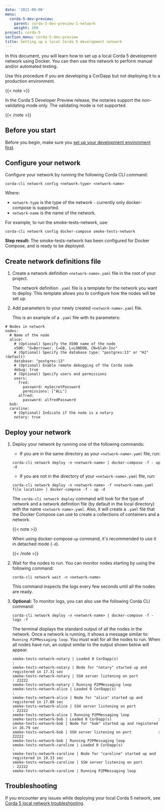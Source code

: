 ```yaml
---
date: '2021-09-06'
menu:
  corda-5-dev-preview:
    parent: corda-5-dev-preview-1-network
    weight: 200
project: corda-5
section_menu: corda-5-dev-preview
title: Setting up a local Corda 5 development network
---
```


In this document, you will learn how to set up a local Corda 5 development network using Docker. You can then use this network to perform manual and/or automated testing.

Use this procedure if you are developing a CorDapp but not deploying it to a production environment.

{{< note >}}

In the Corda 5 Developer Preview release, the notaries support the non-validating mode only. The validating mode is not supported.

{{< /note >}}


## Before you start

Before you begin, make sure you [set up your development environment first](XXX).


## Configure your network

Configure your network by running the following Corda CLI command:

`corda-cli network config <network-type> <network-name>`

Where:
* `network-type` is the type of the network - currently only docker-compose is supported.
* `network-name` is the name of the network.

For example, to run the smoke-tests-network, use:

`corda-cli network config docker-compose smoke-tests-network`

**Step result:** The smoke-tests-network has been configured for Docker Compose, and is ready to be deployed.


## Create network definitions file

1. Create a network definition `<network-name>.yaml` file in the root of your project.

   The network definition `.yaml` file is a template for the network you want to deploy. This template allows you to configure how the nodes will be set up.

2. Add parameters to your newly created `<network-name>.yaml` file.

   This is an example of a `.yaml` file with its parameters:

```
# Nodes in network
nodes:
  # Name of the node
  alice:
    # (Optional) Specify the X500 name of the node
    x500: "O=Borrower, C=GB, L=LONDON, CN=blah-Inc"
    # (Optional) Specify the database type: "postgres:13" or "H2" (default)
    database: "postgres:13"
    # (Optional) Enable remote debugging of the Corda node
    debug: true
    # (Optional) Specify users and permissions
    users:
      fred:
        password: mySecretPassword
        permissions: ["ALL"]
      alfred:
        password: alfredPassword
  bob:
  caroline:
    # (Optional) Indicate if the node is a notary
    notary: true
```


## Deploy your network

1. Deploy your network by running one of the following commands:

   * If you are in the same directory as your `<network-name>.yaml` file, run:

   `corda-cli network deploy -n <network-name> | docker-compose -f - up -d`

   * If you are not in the directory of your `<network-name>.yaml` file, run:

   `corda-cli network deploy -n <network-name> -f <network-name.yaml file location> | docker-compose -f - up -d`

   The `corda-cli network deploy` command will look for the type of network and a network definition file (by default in the local directory) with the name `<network-name>.yaml`. Also, it will create a `.yaml` file that the Docker Compose can use to create a collections of containers and a network.

   {{< note >}}

   When using docker-compose `up` command, it's recommended to use it in detached mode (`-d`).

   {{< /note >}}

2. Wait for the nodes to run. You can monitor nodes starting by using the following command:

   `corda-cli network wait -n <network-name>`

   This command inspects the logs every few seconds until all the nodes are ready.


3. **Optional:** To monitor logs, you can also use the following Corda CLI command:

   `corda-cli network deploy -n <network-name> | docker-compose -f - logs -f`

    The terminal displays the standard output of all the nodes in the network. Once a network is running, it shows a message similar to: `Running P2PMessaging loop`. You must wait for all the nodes to run. When all nodes have run, an output similar to the output shown below will appear.

    ```
    smoke-tests-network-notary | Loaded 0 CorDapp(s)                     :
    smoke-tests-network-notary | Node for "notary" started up and registered in 17.31 sec
    smoke-tests-network-notary | SSH server listening on port            : 22222
    smoke-tests-network-notary | Running P2PMessaging loop
    smoke-tests-network-alice | Loaded 0 CorDapp(s)                     :
    smoke-tests-network-alice | Node for "alice" started up and registered in 17.08 sec
    smoke-tests-network-alice | SSH server listening on port            : 22222
    smoke-tests-network-alice | Running P2PMessaging loop
    smoke-tests-network-bob | Loaded 0 CorDapp(s)                     :
    smoke-tests-network-bob | Node for "bob" started up and registered in 16.79 sec
    smoke-tests-network-bob | SSH server listening on port            : 22222
    smoke-tests-network-bob | Running P2PMessaging loop
    smoke-tests-network-caroline | Loaded 0 CorDapp(s)                     :
    smoke-tests-network-caroline | Node for "caroline" started up and registered in 19.33 sec
    smoke-tests-network-caroline | SSH server listening on port            : 22222
    smoke-tests-network-caroline | Running P2PMessaging loop
    ```


## Troubleshooting

If you encounter any issues while deploying your local Corda 5 network, see [Corda 5 local network troubleshooting](XXX).
